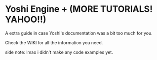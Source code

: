 # Yoshi Engine + (MORE TUTORIALS! YAHOO!!)

A extra guide in case Yoshi's documentation was a bit too much for you.

Check the WIKI for all the information you need.

side note: lmao i didn't make any code examples yet.
